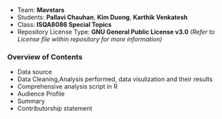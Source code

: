 * Team: **Mavstars** 
* Students: **Pallavi Chauhan**, **Kim Duong**, **Karthik Venkatesh**
* Class: **ISQA8086 Special Topics**
* Repository License Type: **GNU General Public License v3.0** _(Refer to License file within repository for more information)_

### **Overview of Contents**

* Data source
* Data Cleaning,Analysis performed, data visulization and their results
* Comprehensive analysis script in R
* Audience Profile
* Summary
* Contributorship statement

